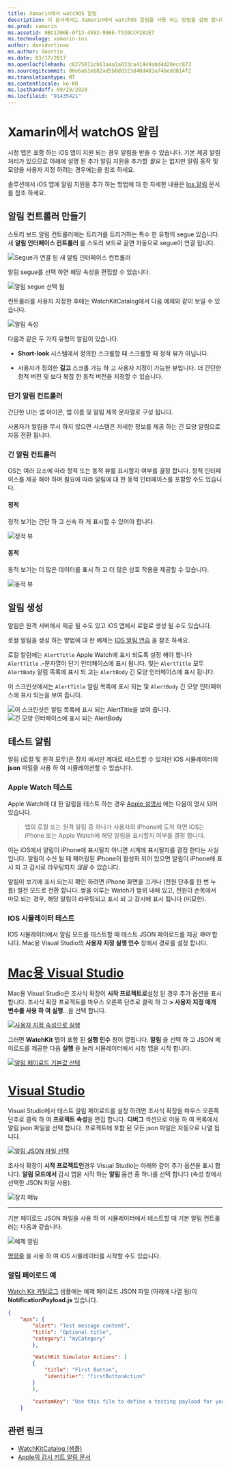 ```yaml
---
title: Xamarin에서 watchOS 알림
description: 이 문서에서는 Xamarin에서 watchOS 알림을 사용 하는 방법을 설명 합니다. 알림 컨트롤러를 만들고, 알림을 생성 하 고, 알림을 테스트 하는 방법을 설명 합니다.
ms.prod: xamarin
ms.assetid: 0BC1306E-0713-4592-996E-7530CCF281E7
ms.technology: xamarin-ios
author: davidortinau
ms.author: daortin
ms.date: 03/17/2017
ms.openlocfilehash: c8275811cb61aaa1a033ca414e9abd4d20ecc873
ms.sourcegitcommit: 00e6a61eb82ad5b0dd323d48d483a74bedd814f2
ms.translationtype: MT
ms.contentlocale: ko-KR
ms.lasthandoff: 09/29/2020
ms.locfileid: "91435421"
---
```

# <a name="watchos-notifications-in-xamarin"></a>Xamarin에서 watchOS 알림

시청 앱은 포함 하는 iOS 앱이 지원 되는 경우 알림을 받을 수 있습니다. 기본 제공 알림 처리가 있으므로 아래에 설명 된 추가 알림 지원을 추가할 *필요* 는 없지만 알림 동작 및 모양을 사용자 지정 하려는 경우에는을 참조 하세요.

솔루션에서 iOS 앱에 알림 지원을 추가 하는 방법에 대 한 자세한 내용은 [Ios 알림](~/ios/platform/user-notifications/deprecated/index.md) 문서를 참조 하세요.

## <a name="creating-notification-controllers"></a>알림 컨트롤러 만들기

스토리 보드 알림 컨트롤러에는 트리거를 트리거하는 특수 한 유형의 segue 있습니다. 새 **알림 인터페이스 컨트롤러** 를 스토리 보드로 끌면 자동으로 segue이 연결 됩니다.

![Segue가 연결 된 새 알림 인터페이스 컨트롤러](notifications-images/notification-storyboard1.png)

알림 segue를 선택 하면 해당 속성을 편집할 수 있습니다.

![알림 segue 선택 됨](notifications-images/notification-storyboard2.png)

컨트롤러를 사용자 지정한 후에는 WatchKitCatalog에서 다음 예제와 같이 보일 수 있습니다.

![알림 속성](notifications-images/notifications-segue.png)

다음과 같은 두 가지 유형의 알림이 있습니다.

- **Short-look** 시스템에서 정의한 스크롤할 때 스크롤할 때 정적 뷰가 아닙니다.

- 사용자가 정의한 **길고** 스크롤 가능 하 고 사용자 지정이 가능한 뷰입니다. 더 간단한 정적 버전 및 보다 복잡 한 동적 버전을 지정할 수 있습니다.

### <a name="short-look-notification-controller"></a>단기 알림 컨트롤러

간단한 UI는 앱 아이콘, 앱 이름 및 알림 제목 문자열로 구성 됩니다.

사용자가 알림을 무시 하지 않으면 시스템은 자세한 정보를 제공 하는 긴 모양 알림으로 자동 전환 됩니다.

### <a name="long-look-notification-controller"></a>긴 알림 컨트롤러

OS는 여러 요소에 따라 정적 또는 동적 뷰를 표시할지 여부를 결정 합니다. 정적 인터페이스를 제공 해야 하며 필요에 따라 알림에 대 한 동적 인터페이스를 포함할 수도 있습니다.

#### <a name="static"></a>정적

정적 보기는 간단 하 고 신속 하 게 표시할 수 있어야 합니다.

![정적 뷰](notifications-images/notification-static.png)

#### <a name="dynamic"></a>동적

동적 보기는 더 많은 데이터를 표시 하 고 더 많은 상호 작용을 제공할 수 있습니다.

![동적 뷰](notifications-images/notification-dynamic.png)

## <a name="generating-notifications"></a>알림 생성

알림은 원격 서버에서 제공 될 수도 있고 iOS 앱에서 로컬로 생성 될 수도 있습니다.

로컬 알림을 생성 하는 방법에 대 한 예제는 [IOS 알림 연습](~/ios/platform/user-notifications/deprecated/local-notifications-in-ios-walkthrough.md) 을 참조 하세요.

로컬 알림에는 `AlertTitle` Apple Watch에 표시 되도록 설정 해야 합니다 `AlertTitle` .-문자열이 단기 인터페이스에 표시 됩니다. 및는 `AlertTitle` 모두 `AlertBody` 알림 목록에 표시 되 고는 `AlertBody` 긴 모양 인터페이스에 표시 됩니다.

이 스크린샷에서는 `AlertTitle` 알림 목록에 표시 되는 및 `AlertBody` 긴 모양 인터페이스에 표시 되는을 보여 줍니다.

![이 스크린샷은 알림 목록에 표시 되는 AlertTitle을 보여 줍니다.](notifications-images/watch-notificationslist-sml.png) ![긴 모양 인터페이스에 표시 되는 AlertBody](notifications-images/watch-notificationcontroller-sml.png)

## <a name="testing-notifications"></a>테스트 알림

알림 (로컬 및 원격 모두)은 장치 에서만 제대로 테스트할 수 있지만 iOS 시뮬레이터의 **json** 파일을 사용 하 여 시뮬레이션할 수 있습니다.

### <a name="testing-on-apple-watch"></a>Apple Watch 테스트

Apple Watch에 대 한 알림을 테스트 하는 경우 [Apple 설명서](https://developer.apple.com/library/ios/documentation/General/Conceptual/WatchKitProgrammingGuide/BasicSupport.html) 에는 다음이 명시 되어 있습니다.

> 앱의 로컬 또는 원격 알림 중 하나가 사용자의 iPhone에 도착 하면 iOS는 iPhone 또는 Apple Watch에 해당 알림을 표시할지 여부를 결정 합니다.

이는 iOS에서 알림이 iPhone에 표시될지 아니면 시계에 표시될지를 결정 한다는 사실입니다. 알림이 수신 될 때 페어링된 iPhone이 활성화 되어 있으면 알림이 iPhone에 표시 되 고 감시로 라우팅되지 *않을* 수 있습니다.

알림이 보기에 표시 되는지 확인 하려면 iPhone 화면을 끄거나 (전원 단추를 한 번 누름) 절전 모드로 전환 합니다. 쌍을 이루는 Watch가 범위 내에 있고, 전원이 손목에서 마모 되는 경우, 해당 알림이 라우팅되고 표시 되 고 감시에 표시 됩니다 (미묘한).

### <a name="testing-on-the-ios-simulator"></a>IOS 시뮬레이터 테스트

IOS 시뮬레이터에서 알림 모드를 테스트할 때 테스트 JSON 페이로드를 제공 *해야* 합니다. Mac용 Visual Studio의 **사용자 지정 실행 인수** 창에서 경로를 설정 합니다.

# <a name="visual-studio-for-mac"></a>[Mac용 Visual Studio](#tab/macos)

Mac용 Visual Studio은 조사식 확장이 **시작 프로젝트로**설정 된 경우 추가 옵션을 표시 합니다.
조사식 확장 프로젝트를 마우스 오른쪽 단추로 클릭 하 고 **> 사용자 지정 매개 변수를 사용 하 여 실행**...을 선택 합니다.

[![사용자 지정 속성으로 실행](notifications-images/runwith-customparams-sml.png)](notifications-images/runwith-customparams.png#lightbox)

그러면 **WatchKit** 탭이 포함 된 **실행 인수** 창이 열립니다. **알림** 을 선택 하 고 JSON 페이로드를 제공한 다음 **실행** 을 눌러 시뮬레이터에서 시청 앱을 시작 합니다.

[![알림 페이로드 기본값 선택](notifications-images/runwith-execargs-sml.png)](notifications-images/runwith-execargs.png#lightbox)

# <a name="visual-studio"></a>[Visual Studio](#tab/windows)

Visual Studio에서 테스트 알림 페이로드를 설정 하려면 조사식 확장을 마우스 오른쪽 단추로 클릭 하 여 **프로젝트 속성**을 편집 합니다. **디버그** 섹션으로 이동 하 여 목록에서 알림 json 파일을 선택 합니다. 프로젝트에 포함 된 모든 json 파일은 자동으로 나열 됩니다.

[![알림 JSON 파일 선택](notifications-images/runwith-execargs-sml-vs.png)](notifications-images/runwith-execargs-vs.png#lightbox)

조사식 확장이 **시작 프로젝트인**경우 Visual Studio는 아래와 같이 추가 옵션을 표시 합니다. **알림 모드에서** 감시 앱을 시작 하는 **알림** 옵션 중 하나를 선택 합니다 (속성 창에서 선택한 JSON 파일 사용).

![장치 메뉴](notifications-images/runwith-vs.png)

-----

기본 페이로드 JSON 파일을 사용 하 여 시뮬레이터에서 테스트할 때 기본 알림 컨트롤러는 다음과 같습니다.

![예제 알림](notifications-images/notification-debug-sml.png)

[명령줄](~/ios/watchos/troubleshooting.md#command_line) 을 사용 하 여 iOS 시뮬레이터를 시작할 수도 있습니다.

### <a name="example-notification-payload"></a>알림 페이로드 예

[Watch Kit 카탈로그](/samples/xamarin/ios-samples/watchos-watchkitcatalog) 샘플에는 예제 페이로드 JSON 파일 (아래에 나열 됨)이 **NotificationPayload.js** 있습니다.

```json
{
    "aps": {
        "alert": "Test message content",
        "title": "Optional title",
        "category": "myCategory"
        },

        "WatchKit Simulator Actions": [
        {
            "title": "First Button",
            "identifier": "firstButtonAction"
        }
        ],

        "customKey": "Use this file to define a testing payload for your notifications. The aps dictionary specifies the category, alert text and title. The WatchKit Simulator Actions array can provide info for one or more action buttons in addition to the standard Dismiss button. Any other top level keys are custom payload. If you have multiple such JSON files in your project, you'll be able to choose between them in when selecting to debug the notification interface of your Watch App."
    }
```

## <a name="related-links"></a>관련 링크

- [WatchKitCatalog (샘플)](/samples/xamarin/ios-samples/watchos-watchkitcatalog)
- [Apple의 감시 키트 알림 문서](https://developer.apple.com/library/ios/documentation/General/Conceptual/WatchKitProgrammingGuide/BasicSupport.html)